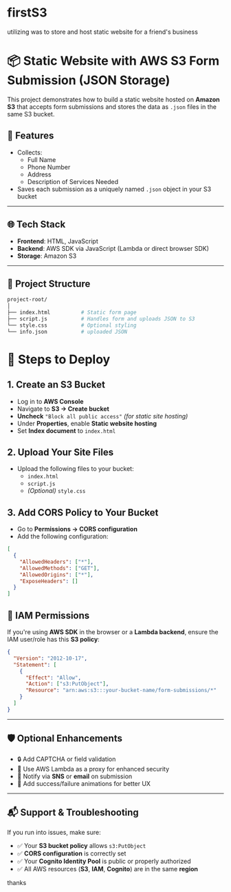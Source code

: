 # firstS3
utilizing was to store and host static website for a friend's business

# 📦 Static Website with AWS S3 Form Submission (JSON Storage)

This project demonstrates how to build a static website hosted on **Amazon S3** that accepts form submissions and stores the data as `.json` files in the same S3 bucket.

## 🔧 Features

- Collects:
  - Full Name
  - Phone Number
  - Address
  - Description of Services Needed
- Saves each submission as a uniquely named `.json` object in your S3 bucket

---

## 🌐 Tech Stack

- **Frontend**: HTML, JavaScript
- **Backend**: AWS SDK via JavaScript (Lambda or direct browser SDK)
- **Storage**: Amazon S3

---

## 📁 Project Structure

```bash
project-root/
│
├── index.html          # Static form page
├── script.js           # Handles form and uploads JSON to S3
└── style.css           # Optional styling
└── info.json           # uploaded JSON
```
# 🚀 Steps to Deploy

## 1. Create an S3 Bucket

- Log in to **AWS Console**
- Navigate to **S3 → Create bucket**
- **Uncheck** `"Block all public access"` *(for static site hosting)*
- Under **Properties**, enable **Static website hosting**
- Set **Index document** to `index.html`

## 2. Upload Your Site Files

- Upload the following files to your bucket:
  - `index.html`
  - `script.js`
  - *(Optional)* `style.css`

## 3. Add CORS Policy to Your Bucket

- Go to **Permissions → CORS configuration**
- Add the following configuration:

```json
[
  {
    "AllowedHeaders": ["*"],
    "AllowedMethods": ["GET"],
    "AllowedOrigins": ["*"],
    "ExposeHeaders": []
  }
]
```
## 🔑 IAM Permissions

If you're using **AWS SDK** in the browser or a **Lambda backend**, ensure the IAM user/role has this **S3 policy**:

```json
{
  "Version": "2012-10-17",
  "Statement": [
    {
      "Effect": "Allow",
      "Action": ["s3:PutObject"],
      "Resource": "arn:aws:s3:::your-bucket-name/form-submissions/*"
    }
  ]
}
```
---

## 🛡️ Optional Enhancements

- 🔒 Add CAPTCHA or field validation  
- 🧠 Use AWS Lambda as a proxy for enhanced security  
- 📩 Notify via **SNS** or **email** on submission  
- 🎨 Add success/failure animations for better UX  

---

## 📬 Support & Troubleshooting

If you run into issues, make sure:

- ✅ Your **S3 bucket policy** allows `s3:PutObject`  
- ✅ **CORS configuration** is correctly set  
- ✅ Your **Cognito Identity Pool** is public or properly authorized  
- ✅ All AWS resources (**S3**, **IAM**, **Cognito**) are in the same **region**


thanks